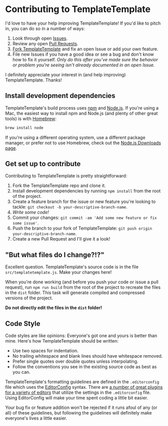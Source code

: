 # Contributing to TemplateTemplate

I'd love to have your help improving TemplateTemplate! If you'd like to pitch in, you can do so in a number of ways:

1. Look through open [Issues](https://github.com/jgarber623/TemplateTemplate/issues).
2. Review any open [Pull Requests](https://github.com/jgarber623/TemplateTemplate/pulls).
3. [Fork TemplateTemplate](#get-set-up-to-contribute) and fix an open Issue or add your own feature.
4. File new Issues if you have a good idea or see a bug and don't know how to fix it yourself. _Only do this after you've made sure the behavior or problem you're seeing isn't already documented in an open Issue._

I definitely appreciate your interest in (and help improving) TemplateTemplate. Thanks!

## Install development dependencies

TemplateTemplate's build process uses [npm](https://www.npmjs.com) and [Node.js](https://nodejs.org). If you're using a Mac, the easiest way to install npm and Node.js (and plenty of other great tools) is with [Homebrew](https://brew.sh):

```sh
brew install node
```

If you're using a different operating system, use a different package manager, or prefer not to use Homebrew, check out the [Node.js Downloads page](https://nodejs.org/en/download/).

## Get set up to contribute

Contributing to TemplateTemplate is pretty straightforward:

1. Fork the TemplateTemplate repo and clone it.
2. Install development dependencies by running `npm install` from the root of the project.
3. Create a feature branch for the issue or new feature you're looking to tackle: `git checkout -b your-descriptive-branch-name`.
4. _Write some code!_
5. Commit your changes: `git commit -am 'Add some new feature or fix some issue'`.
6. Push the branch to your fork of TemplateTemplate: `git push origin your-descriptive-branch-name`.
7. Create a new Pull Request and I'll give it a look!

## "But what files do I change?!?"

Excellent question. TemplateTemplate's source code is in the file `src/templatetemplate.js`. Make your changes here!

When you're done working (and before you push your code or issue a pull request), run `npm run build` from the root of the project to recreate the files in the `dist` folder. This task will generate compiled and compressed versions of the project.

**Do not directly edit the files in the `dist` folder!**

## Code Style

Code styles are like opinions: Everyone's got one and yours is better than mine. Here's how TemplateTemplate should be written:

- Use two spaces for indentation.
- No trailing whitespace and blank lines should have whitespace removed.
- Prefer single quotes over double quotes unless interpolating.
- Follow the conventions you see in the existing source code as best as you can.

TemplateTemplate's formatting guidelines are defined in the `.editorconfig` file which uses the [EditorConfig](http://editorconfig.org) syntax. There are [a number of great plugins for a variety of editors](http://editorconfig.org/#download) that utilize the settings in the `.editorconfig` file. Using EditorConfig will make your time spent coding a little bit easier.

Your bug fix or feature addition won't be rejected if it runs afoul of any (or all) of these guidelines, but following the guidelines will definitely make everyone's lives a little easier.
